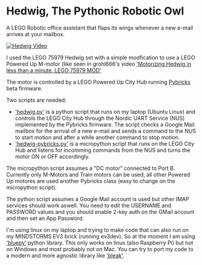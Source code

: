 # Hedwig, The Pythonic Robotic Owl

A LEGO Robotic office assistant that flaps its wings whenever a new e-mail arrives at your mailbox.

[![Hedwig Video](https://img.youtube.com/vi/VQ_j7HJwABw/0.jpg)](https://www.youtube.com/watch?v=VQ_j7HJwABw)

I used the LEGO 75979 Hedwig set with a simple modfication to use a LEGO Powered Up M-motor (like seen in 
grohl666's video  ['Motorizing Hedwig in less than a minute. LEGO 75979 MOD'](https://youtu.be/mgUnu70IjcI)

The motor is controlled by a LEGO Powered Up City Hub running [Pybricks](https://pybricks.com) beta firmware.

Two scripts are needed:
- ['hedwig.py'](https://github.com/JorgePe/randomideas/blob/master/Hedwig/hedwig.py) is a python script that runs on my laptop (Ubuntu Linux)
and controls the LEGO City Hub through the Nordic UART Service (NUS) implemented by the Pybricks firmware. The script checks a Google Mail mailbox for
the arrival of a new e-mail and sends a command to the NUS to start motion and after a while another command to stop motion.
- ['hedwig-pybricks.py'](https://github.com/JorgePe/randomideas/blob/master/Hedwig/hedwig-pybricks.py) is a micropython script that runs on the LEGO
City Hub and listens for incomming commands from the NUS and turns the motor ON or OFF accordingly.

The micropython script assumes a "DC motor" connected to Port B. Currently only M-Motors and Train motors can be used, all other Powered Up motores
are used another Pybricks class (easy to change on the micropython script).

The python script assumes a Google Mail account is used but other IMAP services should work aswell. You need to edit the USERNAME and PASSWORD
values and you should enable 2-key auth on the GMail account and then set an App Password.

I'm using linux on my laptop and trying to make code that can also run on my MINDSTORMS EV3 brick (running ev3dev). So at the moment I am
using ['bluepy'](https://github.com/IanHarvey/bluepy) python library. This only works on linux (also Raspberry Pi) but not on Windows and most probably
not on Mac. You can try to port my code to a modern and more agnostic library like  ['bleak'](https://bleak.readthedocs.io/en/latest/).


